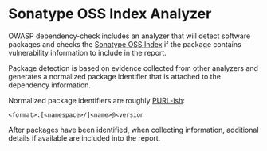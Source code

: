 Sonatype OSS Index Analyzer
====================

OWASP dependency-check includes an analyzer that will detect software packages
and checks the [Sonatype OSS Index][1] if the package contains vulnerability information
to include in the report.

Package detection is based on evidence collected from other analyzers and generates
a normalized package identifier that is attached to the dependency information.

Normalized package identifiers are roughly [PURL-ish][2]:

    <format>:[<namespace>/]<name>@<version

After packages have been identified, when collecting information,
additional details if available are included into the report. 

[1]: https://ossindex.sonatype.org "Sonatype OSS Index"
[2]: https://github.com/package-url/purl-spec